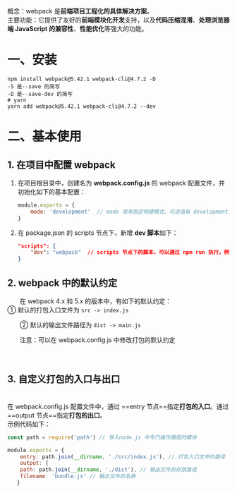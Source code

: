 概念：webpack 是**前端项目工程化的具体解决方案**。  
主要功能：它提供了友好的**前端模块化开发**支持，以及**代码压缩混淆**、**处理浏览器端 JavaScript 的兼容性**、**性能优化**等强大的功能。

# 一、安装

```shell
npm install webpack@5.42.1 webpack-cli@4.7.2 -D
-S 是--save 的简写
-D 是--save-dev 的简写
# yarn
yarn add webpack@5.42.1 webpack-cli@4.7.2 --dev
```

# 二、基本使用

## 1. 在项目中配置 webpack

1. 在项目根目录中，创建名为 **webpack.config.js** 的 webpack 配置文件，并初始化如下的基本配置：

    ```js
    module.exports = {
        mode: 'development'  // mode 用来指定构建模式。可选值有 development 和 production
    }
    ```
2. 在 package.json 的 scripts 节点下，新增 **dev 脚本**如下：

    ```json
    "scripts": {
        "dev": "webpack"  // scripts 节点下的脚本，可以通过 npm run 执行，例如 npm run dev
    }
    ```

## 2. webpack 中的默认约定

　　在 webpack 4.x 和 5.x 的版本中，有如下的默认约定：  
① 默认的打包入口文件为 `src -> index.js`

　　② 默认的输出文件路径为 `dist -> main.js`

　　注意：可以在 webpack.config.js 中修改打包的默认约定

　　

## 3. 自定义打包的入口与出口

　　  
在 webpack.config.js 配置文件中，通过 ==entry 节点==指定**打包的入口**。通过 ==output 节点==指定**打包的出口**。  
示例代码如下：

```js
const path = require('path') // 导入node.js 中专门操作路径的模块

module.exports = {
    entry: path.join(__dirname, './src/index.js'), // 打包入口文件的路径
    output: {
    path: path.join(__dirname, './dist'), // 输出文件的存放路径
    filename: 'bundle.js' // 输出文件的名称 
   }
```

　　
